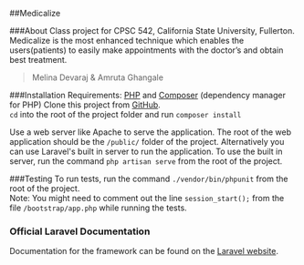 ##Medicalize

###About
Class project for CPSC 542, California State University, Fullerton.
Medicalize  is the most enhanced technique which enables the users(patients) to easily make appointments with the doctor’s and obtain best treatment.  
>Melina Devaraj &  Amruta Ghangale

###Installation
Requirements: [PHP](http://php.net/) and [Composer](https://getcomposer.org/) (dependency manager for PHP)
Clone this project from [GitHub](https://github.com/melinapaul/mrss).  
```cd``` into the root of the project folder and run
```composer install```  

Use a web server like Apache to serve the application. The root of the web application should be the ```/public/``` folder of the project. Alternatively you can use Laravel's built in server to run the application. To use the built in server, run the command ```php artisan serve``` from the root of the project.


###Testing
To run tests, run the command ```./vendor/bin/phpunit``` from the root of the project.  
Note: You might need to comment out the line ```session_start();``` from the file ```/bootstrap/app.php``` while running the tests.



### Official Laravel Documentation

Documentation for the framework can be found on the [Laravel website](http://laravel.com/docs).
